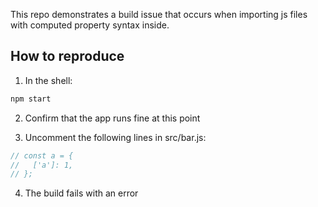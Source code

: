 This repo demonstrates a build issue that occurs when importing js files with computed property syntax inside.

## How to reproduce

1. In the shell:

```sh
npm start
```

2. Confirm that the app runs fine at this point

3. Uncomment the following lines in src/bar.js:

```js
// const a = {
//   ['a']: 1,
// };
```

4. The build fails with an error
